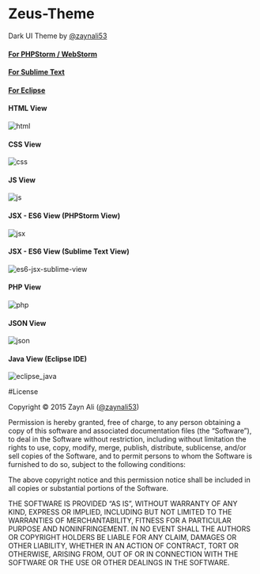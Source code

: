 # Zeus-Theme
Dark UI Theme by [@zaynali53](https://twitter.com/zaynali53)

#### <a href="http://phpstorm-themes.com/theme/zeus" target="_blank">For PHPStorm / WebStorm</a>

#### <a href="https://packagecontrol.io/packages/Zeus" target="_blank">For Sublime Text</a>

#### <a href="http://eclipsecolorthemes.org/?view=theme&id=35350" target="_blank">For Eclipse</a>

#### HTML View
![html](https://cloud.githubusercontent.com/assets/8646770/6347012/4cfe534c-bc36-11e4-8bb9-d784a3f22585.png)

#### CSS View
![css](https://cloud.githubusercontent.com/assets/8646770/6347016/501e9154-bc36-11e4-8b0f-1c259d713410.png)

#### JS View
![js](https://cloud.githubusercontent.com/assets/8646770/6547141/26401b04-c5f1-11e4-8c60-1220f870776f.PNG)

#### JSX - ES6 View (PHPStorm View)
![jsx](https://cloud.githubusercontent.com/assets/8646770/6684831/a5beea10-ccb6-11e4-80f9-b28f5b67ede8.PNG)

#### JSX - ES6 View (Sublime Text View)
![es6-jsx-sublime-view](https://cloud.githubusercontent.com/assets/8646770/7951340/bf03bf00-09bf-11e5-8f85-24ad5ec05b2c.PNG)

#### PHP View
![php](https://cloud.githubusercontent.com/assets/8646770/6347020/52ddb9d8-bc36-11e4-9609-43f2de5ad46e.png)

#### JSON View
![json](https://cloud.githubusercontent.com/assets/8646770/6347111/28e787fc-bc37-11e4-9a44-b2d277d89e4b.PNG)

#### Java View (Eclipse IDE)
![eclipse_java](https://cloud.githubusercontent.com/assets/8646770/6651745/cc8b000a-ca74-11e4-8415-b0e98ba3beb7.png)

#License

Copyright © 2015 Zayn Ali ([@zaynali53](https://twitter.com/zaynali53))

Permission is hereby granted, free of charge, to any person obtaining a copy of this software and associated documentation files (the “Software”), to deal in the Software without restriction, including without limitation the rights to use, copy, modify, merge, publish, distribute, sublicense, and/or sell copies of the Software, and to permit persons to whom the Software is furnished to do so, subject to the following conditions:

The above copyright notice and this permission notice shall be included in all copies or substantial portions of the Software.

THE SOFTWARE IS PROVIDED “AS IS”, WITHOUT WARRANTY OF ANY KIND, EXPRESS OR IMPLIED, INCLUDING BUT NOT LIMITED TO THE WARRANTIES OF MERCHANTABILITY, FITNESS FOR A PARTICULAR PURPOSE AND NONINFRINGEMENT. IN NO EVENT SHALL THE AUTHORS OR COPYRIGHT HOLDERS BE LIABLE FOR ANY CLAIM, DAMAGES OR OTHER LIABILITY, WHETHER IN AN ACTION OF CONTRACT, TORT OR OTHERWISE, ARISING FROM, OUT OF OR IN CONNECTION WITH THE SOFTWARE OR THE USE OR OTHER DEALINGS IN THE SOFTWARE.
